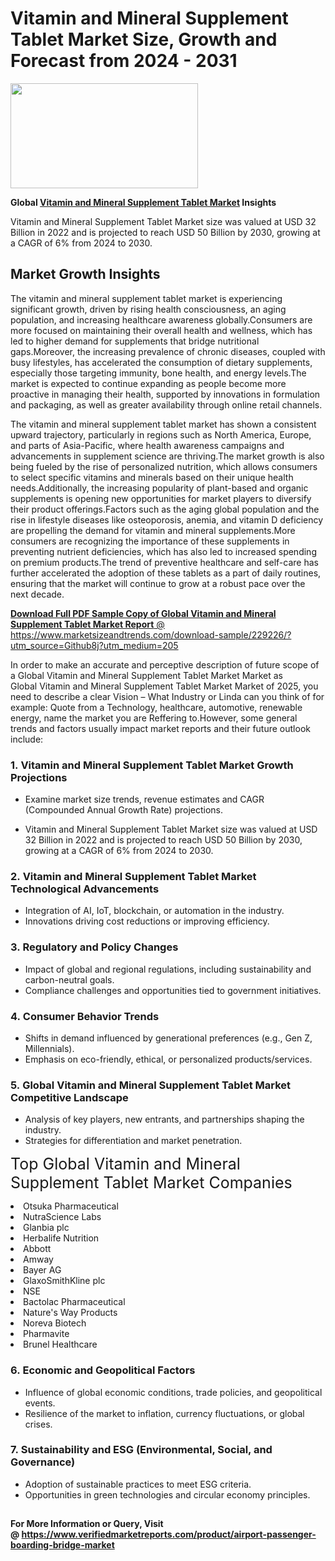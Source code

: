 <H1>Vitamin and Mineral Supplement Tablet Market Size, Growth and Forecast from 2024 - 2031</H1><img class="aligncenter size-medium wp-image-584254" src="https://thirdeyenews.in/wp-content/uploads/2024/09/Global-Market-Research-300x168.jpeg" alt="" width="300" height="168" /><p><strong>Global&nbsp;<a href="https://www.marketsizeandtrends.com/download-sample/229226/?utm_source=Github8j?utm_medium=205">Vitamin and Mineral Supplement Tablet Market</a> Insights</strong></p><p>Vitamin and Mineral Supplement Tablet Market size was valued at USD 32 Billion in 2022 and is projected to reach USD 50 Billion by 2030, growing at a CAGR of 6% from 2024 to 2030.</p><p><h2>Market Growth Insights</h2> <p>The vitamin and mineral supplement tablet market is experiencing significant growth, driven by rising health consciousness, an aging population, and increasing healthcare awareness globally.Consumers are more focused on maintaining their overall health and wellness, which has led to higher demand for supplements that bridge nutritional gaps.Moreover, the increasing prevalence of chronic diseases, coupled with busy lifestyles, has accelerated the consumption of dietary supplements, especially those targeting immunity, bone health, and energy levels.The market is expected to continue expanding as people become more proactive in managing their health, supported by innovations in formulation and packaging, as well as greater availability through online retail channels.</p> <p><a href="sample-link" target="_blank"></a></p> <p>The vitamin and mineral supplement tablet market has shown a consistent upward trajectory, particularly in regions such as North America, Europe, and parts of Asia-Pacific, where health awareness campaigns and advancements in supplement science are thriving.The market growth is also being fueled by the rise of personalized nutrition, which allows consumers to select specific vitamins and minerals based on their unique health needs.Additionally, the increasing popularity of plant-based and organic supplements is opening new opportunities for market players to diversify their product offerings.Factors such as the aging global population and the rise in lifestyle diseases like osteoporosis, anemia, and vitamin D deficiency are propelling the demand for vitamin and mineral supplements.More consumers are recognizing the importance of these supplements in preventing nutrient deficiencies, which has also led to increased spending on premium products.The trend of preventive healthcare and self-care has further accelerated the adoption of these tablets as a part of daily routines, ensuring that the market will continue to grow at a robust pace over the next decade.</p> <p><a href="more-info-link" target="_blank"></p><p><span class=""><strong>Download Full PDF Sample Copy of Global Vitamin and Mineral Supplement Tablet Market Report</strong> @ <a href="https://www.marketsizeandtrends.com/download-sample/229226/?utm_source=Github8j?utm_medium=205" target="_blank">https://www.marketsizeandtrends.com/download-sample/229226/?utm_source=Github8j?utm_medium=205</a></span></p><p>In order to make an accurate and perceptive description of future scope of a Global&nbsp;Vitamin and Mineral Supplement Tablet Market Market as Global&nbsp;Vitamin and Mineral Supplement Tablet Market Market of 2025, you need to describe a clear Vision &ndash; What Industry or Linda can you think of for example: Quote from a Technology, healthcare, automotive, renewable energy, name the market you are Reffering to.However, some general trends and factors usually impact market reports and their future outlook include:</p><h3>1.&nbsp;<strong>Vitamin and Mineral Supplement Tablet Market Growth Projections</strong></h3><ul><li>Examine market size trends, revenue estimates and CAGR (Compounded Annual Growth Rate) projections.</li><li><p>Vitamin and Mineral Supplement Tablet Market size was valued at USD 32 Billion in 2022 and is projected to reach USD 50 Billion by 2030, growing at a CAGR of 6% from 2024 to 2030.</p></li></ul><h3>2.&nbsp;<strong>Vitamin and Mineral Supplement Tablet Market Technological Advancements</strong></h3><ul><li>Integration of AI, IoT, blockchain, or automation in the industry.</li><li>Innovations driving cost reductions or improving efficiency.</li></ul><h3>3.&nbsp;<strong>Regulatory and Policy Changes</strong></h3><ul><li>Impact of global and regional regulations, including sustainability and carbon-neutral goals.</li><li>Compliance challenges and opportunities tied to government initiatives.</li></ul><h3>4.&nbsp;<strong>Consumer Behavior Trends</strong></h3><ul><li>Shifts in demand influenced by generational preferences (e.g., Gen Z, Millennials).</li><li>Emphasis on eco-friendly, ethical, or personalized products/services.</li></ul><h3>5.&nbsp;<strong>Global Vitamin and Mineral Supplement Tablet Market Competitive Landscape</strong></h3><ul><li>Analysis of key players, new entrants, and partnerships shaping the industry.</li><li>Strategies for differentiation and market penetration.</li></ul><p data-pm-slice="1 1 []"><span style="color: inherit; font-family: inherit; font-size: 25px;">Top Global Vitamin and Mineral Supplement Tablet Market Companies</span></p><div class="" data-test-id=""><p><li>Otsuka Pharmaceutical</li><li> NutraScience Labs</li><li> Glanbia plc</li><li> Herbalife Nutrition</li><li> Abbott</li><li> Amway</li><li> Bayer AG</li><li> GlaxoSmithKline plc</li><li> NSE</li><li> Bactolac Pharmaceutical</li><li> Nature's Way Products</li><li> Noreva Biotech</li><li> Pharmavite</li><li> Brunel Healthcare</li></p></div><h3>6.&nbsp;<strong>Economic and Geopolitical Factors</strong></h3><ul><li>Influence of global economic conditions, trade policies, and geopolitical events.</li><li>Resilience of the market to inflation, currency fluctuations, or global crises.</li></ul><h3>7.&nbsp;<strong>Sustainability and ESG (Environmental, Social, and Governance)</strong></h3><ul><li>Adoption of sustainable practices to meet ESG criteria.</li><li>Opportunities in green technologies and circular economy principles.</li></ul><h2><strong style="font-size: 14px;">For More Information or Query, Visit @&nbsp;</strong><a style="background-color: #ffffff; font-size: 14px;" href="https://www.marketsizeandtrends.com/report/vitamin-and-mineral-supplement-tablet-market/" target="_blank">https://www.verifiedmarketreports.com/product/airport-passenger-boarding-bridge-market</a></h2>